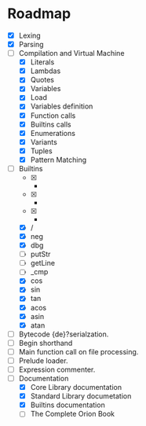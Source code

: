 Roadmap
=======

- [x] Lexing
- [x] Parsing
- [ ] Compilation and Virtual Machine
	- [x] Literals
	- [x] Lambdas
	- [x] Quotes
	- [x] Variables
	- [x] Load
	- [x] Variables definition
	- [x] Function calls
	- [x] Builtins calls
	- [x] Enumerations
	- [x] Variants
	- [x] Tuples
	- [x] Pattern Matching
- [ ] Builtins
	- [x] +
	- [x] -
	- [x] *
	- [x] /
	- [x] neg
	- [x] dbg
	- [ ] putStr
	- [ ] getLine
	- [ ] \_cmp
	- [x] cos
	- [x] sin
	- [x] tan
	- [x] acos
	- [x] asin
	- [x] atan
- [ ] Bytecode {de}?serialzation.
- [ ] Begin shorthand
- [ ] Main function call on file processing.
- [ ] Prelude loader.
- [ ] Expression commenter.
- [ ] Documentation
	- [x] Core Library documentation
	- [x] Standard Library documetation
	- [x] Builtins documentation
	- [ ] The Complete Orion Book
